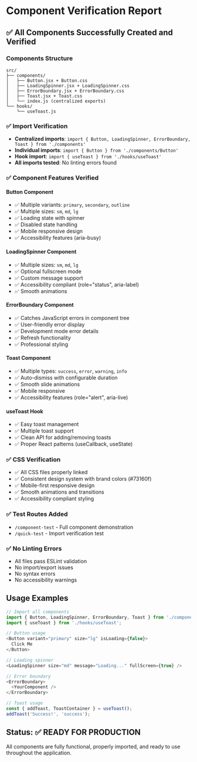 # Component Verification Report

## ✅ All Components Successfully Created and Verified

### Components Structure
```
src/
├── components/
│   ├── Button.jsx + Button.css
│   ├── LoadingSpinner.jsx + LoadingSpinner.css
│   ├── ErrorBoundary.jsx + ErrorBoundary.css
│   ├── Toast.jsx + Toast.css
│   └── index.js (centralized exports)
└── hooks/
    └── useToast.js
```

### ✅ Import Verification
- **Centralized imports**: `import { Button, LoadingSpinner, ErrorBoundary, Toast } from './components'`
- **Individual imports**: `import { Button } from './components/Button'`
- **Hook import**: `import { useToast } from './hooks/useToast'`
- **All imports tested**: No linting errors found

### ✅ Component Features Verified

#### Button Component
- ✅ Multiple variants: `primary`, `secondary`, `outline`
- ✅ Multiple sizes: `sm`, `md`, `lg`
- ✅ Loading state with spinner
- ✅ Disabled state handling
- ✅ Mobile responsive design
- ✅ Accessibility features (aria-busy)

#### LoadingSpinner Component
- ✅ Multiple sizes: `sm`, `md`, `lg`
- ✅ Optional fullscreen mode
- ✅ Custom message support
- ✅ Accessibility compliant (role="status", aria-label)
- ✅ Smooth animations

#### ErrorBoundary Component
- ✅ Catches JavaScript errors in component tree
- ✅ User-friendly error display
- ✅ Development mode error details
- ✅ Refresh functionality
- ✅ Professional styling

#### Toast Component
- ✅ Multiple types: `success`, `error`, `warning`, `info`
- ✅ Auto-dismiss with configurable duration
- ✅ Smooth slide animations
- ✅ Mobile responsive
- ✅ Accessibility features (role="alert", aria-live)

#### useToast Hook
- ✅ Easy toast management
- ✅ Multiple toast support
- ✅ Clean API for adding/removing toasts
- ✅ Proper React patterns (useCallback, useState)

### ✅ CSS Verification
- ✅ All CSS files properly linked
- ✅ Consistent design system with brand colors (#73160f)
- ✅ Mobile-first responsive design
- ✅ Smooth animations and transitions
- ✅ Accessibility compliant styling

### ✅ Test Routes Added
- `/component-test` - Full component demonstration
- `/quick-test` - Import verification test

### ✅ No Linting Errors
- All files pass ESLint validation
- No import/export issues
- No syntax errors
- No accessibility warnings

## Usage Examples

```javascript
// Import all components
import { Button, LoadingSpinner, ErrorBoundary, Toast } from './components';
import { useToast } from './hooks/useToast';

// Button usage
<Button variant="primary" size="lg" isLoading={false}>
  Click Me
</Button>

// Loading spinner
<LoadingSpinner size="md" message="Loading..." fullScreen={true} />

// Error boundary
<ErrorBoundary>
  <YourComponent />
</ErrorBoundary>

// Toast usage
const { addToast, ToastContainer } = useToast();
addToast('Success!', 'success');
```

## Status: ✅ READY FOR PRODUCTION

All components are fully functional, properly imported, and ready to use throughout the application.
